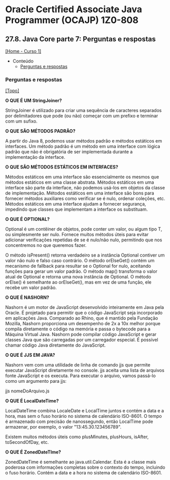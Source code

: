 # Oracle Certified Associate Java Programmer (OCAJP) 1Z0-808

## 27.8. Java Core parte 7: Perguntas e respostas
[[Home - Curso 1]](../../README.md#curso-1)<br />

- Conteúdo
  - [Perguntas e respostas](#perguntas-e-respostas)

### Perguntas e respostas
[[Topo]](#)<br />

**O QUE É UM StringJoiner?**

StringJoiner é utilizado para criar uma sequência de caracteres separados por delimitadores que pode (ou não) começar com um prefixo e terminar com um sufixo.

**O QUE SÃO MÉTODOS PADRÃO?**

A partir do Java 8, podemos usar métodos padrão e métodos estáticos em interfaces. Um método padrão é um método em uma interface com lógica padrão que não é obrigatória de ser implementada durante a implementação da interface.

**O QUE SÃO MÉTODOS ESTÁTICOS EM INTERFACES?**

Métodos estáticos em uma interface são essencialmente os mesmos que métodos estáticos em uma classe abstrata. Métodos estáticos em uma interface são parte da interface, não podemos usá-los em objetos da classe de implementação. Métodos estáticos em uma interface são bons para fornecer métodos auxiliares como verificar se é nulo, ordenar coleções, etc. Métodos estáticos em uma interface ajudam a fornecer segurança, impedindo que classes que implementam a interface os substituam.

**O QUE É OPTIONAL?**

Optional é um contêiner de objetos, pode conter um valor, ou algum tipo T, ou simplesmente ser nulo. Fornece muitos métodos úteis para evitar adicionar verificações repetidas de se é nulo/não nulo, permitindo que nos concentremos no que queremos fazer.

O método isPresent() retorna verdadeiro se a instância Optional contiver um valor não nulo e falso caso contrário. O método orElseGet() contém um mecanismo de fallback para resultar se o Optional for nulo, aceitando funções para gerar um valor padrão. O método map() transforma o valor atual de Optional e retorna uma nova instância de Optional. O método orElse() é semelhante ao orElseGet(), mas em vez de uma função, ele recebe um valor padrão.

**O QUE É NASHORN?**

Nashorn é um motor de JavaScript desenvolvido inteiramente em Java pela Oracle. É projetado para permitir que o código JavaScript seja incorporado em aplicações Java. Comparado ao Rhino, que é mantido pela Fundação Mozilla, Nashorn proporciona um desempenho de 2x a 10x melhor porque compila diretamente o código na memória e passa o bytecode para a Máquina Virtual Java. Nashorn pode compilar código JavaScript e gerar classes Java que são carregadas por um carregador especial. É possível chamar código Java diretamente do JavaScript.

**O QUE É JJS EM JAVA?**

Nashorn vem com uma utilidade de linha de comando jjs que permite executar JavaScript diretamente no console. jjs aceita uma lista de arquivos fonte JavaScript e os executa. Para executar o arquivo, vamos passá-lo como um argumento para jjs:

jjs nomeDoArquivo.js

**O QUE É LocalDateTime?**

LocalDateTime combina LocaleDate e LocalTime juntos e contém a data e a hora, mas sem o fuso horário no sistema de calendário ISO-8601. O tempo é armazenado com precisão de nanossegundo, então LocalTime pode armazenar, por exemplo, o valor "13:45.30.123456789".

Existem muitos métodos úteis como plusMinutes, plusHours, isAfter, toSecondOfDay, etc.

**O QUE É ZonedDateTIme?**

ZonedDateTime é semelhante ao java.util.Calendar. Esta é a classe mais poderosa com informações completas sobre o contexto do tempo, incluindo o fuso horário. Contém a data e a hora no sistema de calendário ISO-8601.
